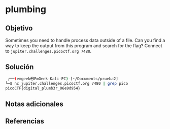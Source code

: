 # plumbing

## Objetivo
Sometimes you need to handle process data outside of a file. Can you find a way to keep the output from this program and search for the flag? Connect to `jupiter.challenges.picoctf.org 7480`.
## Solución
```bash
 ┌──(emgeek㉿EmGeek-Kali-PC)-[~/Documents/prueba2]  
└─$ nc jupiter.challenges.picoctf.org 7480 | grep pico      
picoCTF{digital_plumb3r_06e9d954}
```

## Notas adicionales


## Referencias